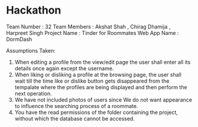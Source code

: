 # Hackathon
Team Number : 32
Team Members :	Akshat Shah , Chirag Dhamija , Harpreet Singh
Project Name : Tinder for Roommates
Web App Name : DormDash

Assumptions Taken:
1. When editing a profile from the view/edit page the user shall enter all its details once again except the username.
2. When liking or disliking a profile at the browsing page, the user shall wait till the time like or dislike button gets disappeared from the tempalate where the profiles are being displayed and then perform the next operation.
3. We have not included photos of users since We do not want appearance to influence the searching process of a roommate.
4. You have the read permissions of the folder containing the project, without which the database cannot be accessed.